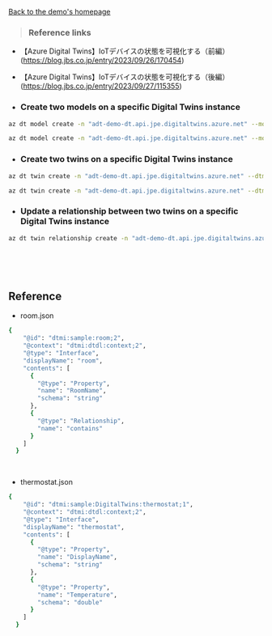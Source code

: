 
[Back to the demo's homepage](../../IoTDigitalTwinDemo.md#-azure-digital-twins-)
<br>

> ### Reference links
- 【Azure Digital Twins】IoTデバイスの状態を可視化する（前編）<br>
(https://blog.jbs.co.jp/entry/2023/09/26/170454)<br>

- 【Azure Digital Twins】IoTデバイスの状態を可視化する（後編）<br>
(https://blog.jbs.co.jp/entry/2023/09/27/115355)<br>


- ### Create two models on a specific Digital Twins instance 
```bash
az dt model create -n "adt-demo-dt.api.jpe.digitaltwins.azure.net" --models /Volumes/ExtraDisk/Github/Azure-IoT/articles/Resources/Models-Twins/Room.json
```

```bash
az dt model create -n "adt-demo-dt.api.jpe.digitaltwins.azure.net" --models /Volumes/ExtraDisk/Github/Azure-IoT/articles/Resources/Models-Twins/Thermostat.json
```

- ### Create two twins on a specific Digital Twins instance
```bash
az dt twin create -n "adt-demo-dt.api.jpe.digitaltwins.azure.net" --dtmi "dtmi:sample:room;2" --twin-id room
```

```bash
az dt twin create -n "adt-demo-dt.api.jpe.digitaltwins.azure.net" --dtmi "dtmi:sample:DigitalTwins:thermostat;1" --twin-id thermostat1
```

- ### Update a relationship between two twins on a specific Digital Twins instance
```bash
az dt twin relationship create -n "adt-demo-dt.api.jpe.digitaltwins.azure.net" --relationship-id room --relationship contains --twin-id room --target thermostat1
```

<br>
<br>
<br>

## Reference
- room.json
```bash
{
    "@id": "dtmi:sample:room;2",
    "@context": "dtmi:dtdl:context;2",
    "@type": "Interface",
    "displayName": "room",
    "contents": [
      {
        "@type": "Property",
        "name": "RoomName",
        "schema": "string"
      },
      {
        "@type": "Relationship",
        "name": "contains"
      }
    ]
  }
```

<br>

- thermostat.json
```bash
{
    "@id": "dtmi:sample:DigitalTwins:thermostat;1",
    "@context": "dtmi:dtdl:context;2",
    "@type": "Interface",
    "displayName": "thermostat",
    "contents": [
      {
        "@type": "Property",
        "name": "DisplayName",
        "schema": "string"
      },
      {
        "@type": "Property",
        "name": "Temperature",
        "schema": "double"
      }
    ]
  }
```